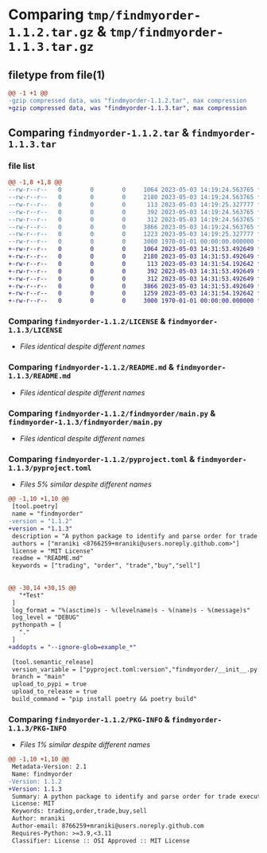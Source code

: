 # Comparing `tmp/findmyorder-1.1.2.tar.gz` & `tmp/findmyorder-1.1.3.tar.gz`

## filetype from file(1)

```diff
@@ -1 +1 @@
-gzip compressed data, was "findmyorder-1.1.2.tar", max compression
+gzip compressed data, was "findmyorder-1.1.3.tar", max compression
```

## Comparing `findmyorder-1.1.2.tar` & `findmyorder-1.1.3.tar`

### file list

```diff
@@ -1,8 +1,8 @@
--rw-r--r--   0        0        0     1064 2023-05-03 14:19:24.563765 findmyorder-1.1.2/LICENSE
--rw-r--r--   0        0        0     2180 2023-05-03 14:19:24.563765 findmyorder-1.1.2/README.md
--rw-r--r--   0        0        0      113 2023-05-03 14:19:25.327777 findmyorder-1.1.2/findmyorder/__init__.py
--rw-r--r--   0        0        0      392 2023-05-03 14:19:24.563765 findmyorder-1.1.2/findmyorder/config.py
--rw-r--r--   0        0        0      312 2023-05-03 14:19:24.563765 findmyorder-1.1.2/findmyorder/default_settings.toml
--rw-r--r--   0        0        0     3866 2023-05-03 14:19:24.563765 findmyorder-1.1.2/findmyorder/main.py
--rw-r--r--   0        0        0     1223 2023-05-03 14:19:25.327777 findmyorder-1.1.2/pyproject.toml
--rw-r--r--   0        0        0     3000 1970-01-01 00:00:00.000000 findmyorder-1.1.2/PKG-INFO
+-rw-r--r--   0        0        0     1064 2023-05-03 14:31:53.492649 findmyorder-1.1.3/LICENSE
+-rw-r--r--   0        0        0     2180 2023-05-03 14:31:53.492649 findmyorder-1.1.3/README.md
+-rw-r--r--   0        0        0      113 2023-05-03 14:31:54.192642 findmyorder-1.1.3/findmyorder/__init__.py
+-rw-r--r--   0        0        0      392 2023-05-03 14:31:53.492649 findmyorder-1.1.3/findmyorder/config.py
+-rw-r--r--   0        0        0      312 2023-05-03 14:31:53.492649 findmyorder-1.1.3/findmyorder/default_settings.toml
+-rw-r--r--   0        0        0     3866 2023-05-03 14:31:53.492649 findmyorder-1.1.3/findmyorder/main.py
+-rw-r--r--   0        0        0     1259 2023-05-03 14:31:54.192642 findmyorder-1.1.3/pyproject.toml
+-rw-r--r--   0        0        0     3000 1970-01-01 00:00:00.000000 findmyorder-1.1.3/PKG-INFO
```

### Comparing `findmyorder-1.1.2/LICENSE` & `findmyorder-1.1.3/LICENSE`

 * *Files identical despite different names*

### Comparing `findmyorder-1.1.2/README.md` & `findmyorder-1.1.3/README.md`

 * *Files identical despite different names*

### Comparing `findmyorder-1.1.2/findmyorder/main.py` & `findmyorder-1.1.3/findmyorder/main.py`

 * *Files identical despite different names*

### Comparing `findmyorder-1.1.2/pyproject.toml` & `findmyorder-1.1.3/pyproject.toml`

 * *Files 5% similar despite different names*

```diff
@@ -1,10 +1,10 @@
 [tool.poetry]
 name = "findmyorder"
-version = "1.1.2"
+version = "1.1.3"
 description = "A python package to identify and parse order for trade execution."
 authors = ["mraniki <8766259+mraniki@users.noreply.github.com>"]
 license = "MIT License"
 readme = "README.md"
 keywords = ["trading", "order", "trade","buy","sell"]
 
 
@@ -30,14 +30,15 @@
   "*Test"
 ]
 log_format = "%(asctime)s - %(levelname)s - %(name)s - %(message)s"
 log_level = "DEBUG"
 pythonpath = [
   "."
 ]
+addopts = "--ignore-glob=example_*"
 
 [tool.semantic_release]
 version_variable = ["pyproject.toml:version","findmyorder/__init__.py:__version__"]
 branch = "main"
 upload_to_pypi = true
 upload_to_release = true
 build_command = "pip install poetry && poetry build"
```

### Comparing `findmyorder-1.1.2/PKG-INFO` & `findmyorder-1.1.3/PKG-INFO`

 * *Files 1% similar despite different names*

```diff
@@ -1,10 +1,10 @@
 Metadata-Version: 2.1
 Name: findmyorder
-Version: 1.1.2
+Version: 1.1.3
 Summary: A python package to identify and parse order for trade execution.
 License: MIT
 Keywords: trading,order,trade,buy,sell
 Author: mraniki
 Author-email: 8766259+mraniki@users.noreply.github.com
 Requires-Python: >=3.9,<3.11
 Classifier: License :: OSI Approved :: MIT License
```

